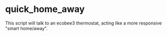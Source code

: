 # quick_home_away
This script will talk to an ecobee3 thermostat, acting like a more responsive "smart home/away".
